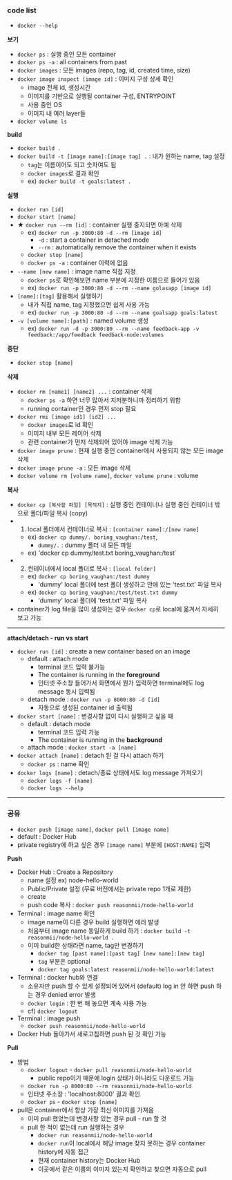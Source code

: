 ### code list
- `docker --help`

<b>보기</b>
- `docker ps` : 실행 중인 모든 container
- `docker ps -a` : all containers from past
- `docker images` : 모든 images (repo, tag, id, created time, size)
- `docker image inspect [image id]` : 이미지 구성 상세 확인
  - image 전체 id, 생성시간
  - 이미지를 기반으로 실행될 container 구성,  ENTRYPOINT
  - 사용 중인 OS
  - 이미지 내 여러 layer들
- `docker volume ls`

<b>build</b>
- `docker build .`
- `docker build -t [image name]:[image tag] .` : 내가 원하는 name, tag 설정
  - `tag`는 이름이어도 되고 숫자여도 됨
  - `docker images`로 결과 확인
  - ex) `docker build -t goals:latest .`
  
<b>실행</b>
- `docker run [id]`
- `docker start [name]`
- ★ `docker run --rm [id]` : container 실행 중지되면 아예 삭제
   - ex) `docker run -p 3000:80 -d --rm [image id]`
     - `-d` : start a container in detached mode
     - `--rm` : automatically remove the container when it exists
   - `docker stop [name]`
   - `docker ps -a` : container 이력에 없음
- `--name [new name]` : image name 직접 지정
  - `docker ps`로 확인해보면 name 부분에 지정한 이름으로 들어가 있음
  - ex) `docker run -p 3000:80 -d --rm --name golasapp [image id]`
- `[name]:[tag]` 활용해서 실행하기
  - 내가 직접 name, tag 지정했으면 쉽게 사용 가능
  - ex) `docker run -p 3000:80 -d --rm --name goalsapp goals:latest`
- `-v [volume name]:[path]` : named volume 생성
  - ex) `docker run -d -p 3000:80 --rm --name feedback-app -v feedback:/app/feedback feedback-node:volumes`

<b>중단</b>
- `docker stop [name]`

<b>삭제</b>
- `docker rm [name1] [name2] ...` : container 삭제
  - `docker ps -a` 하면 너무 많아서 지저분하니까 정리하기 위함
  - running container인 경우 먼저 stop 필요
- `docker rmi [image id1] [id2] ...`
  - `docker images`로 id 확인
  - 이미지 내부 모든 레이어 삭제
  - 관련 container가 먼저 삭제되어 있어야 image 삭제 가능
- `docker image prune` : 현재 실행 중인 container에서 사용되지 않는 모든 image 삭제
- `docker image prune -a` : 모든 image 삭제
- `docker volume rm [volume name]`, `docker volume prune` : volume 

<b>복사</b>
- `docker cp [복사할 파일] [목적지]` : 실행 중인 컨테이너나 실행 중인 컨테이너 밖으로 폴더/파일 복사 (copy)
- 1) local 폴더에서 컨테이너로 복사 : `[container name]:/[new name]`
  - ex) `docker cp dummy/. boring_vaughan:/test`,
    - `dummy/.` : dummy 폴더 내 모든 파일
  - ex) 'docker cp dummy/test.txt boring_vaughan:/test`  
- 2) 컨테이너에서 local 폴더로 복사 : `[local folder]`
  - ex) `docker cp boring_vaughan:/test dummy`
    - 'dummy' local 폴더에 test 폴더 생성하고 안에 있는 'test.txt' 파일 복사
  - ex) `docker cp boring_vaughan:/test/test.txt dummy`
    - 'dummy' local 폴더에 'test.txt' 파일 복사
- container가 log file을 많이 생성하는 경우 `docker cp`로 local에 옮겨서 자세히 보고  가능

---

<b>attach/detach - run vs start</b>
- `docker run [id]` : create a new container based on an image
  - default : attach mode
    - terminal 코드 입력 불가능
    - The container is running in the **foreground**
    - 인터넷 주소창 들어가서 화면에서 뭔가 입력하면 terminal에도 log message 동시 입력됨
  - detach mode : `docker run -p 8000:80 -d [id]`
    - 자동으로 생성된 container id 출력됨
- `docker start [name]` : 변경사항 없이 다시 실행하고 싶을 때
  - default : detach mode
    - terminal 코드 입력 가능
    - The container is running in the **background**
  - attach mode : `docker start -a [name]`
- `docker attach [name]` : detach 된 걸 다시 attach 하기
  - `docker ps` : name 확인
- `docker logs [name]` : detach/종료 상태에서도 log message 가져오기
  - `docker logs -f [name]`
  - `docker logs --help`

---

### 공유
- `docker push [image name]`, `docker pull [image name]`
- default : Docker Hub
- private registry에 하고 싶은 경우 `[image name]` 부분에 `[HOST:NAME]` 입력

<b>Push</b>
- Docker Hub : Create a Repository
  - name 설정 ex) node-hello-world
  - Public/Private 설정 (무료 버전에서는 private repo 1개로 제한)
  - create
  - push code 복사 : `docker push reasonmii/node-hello-world`
- Terminal : image name 확인
  - image name이 다른 경우 build 실행하면 에러 발생
  - 처음부터 image name 동일하게 build 하기 : `docker build -t reasonmii/node-hello-world .`
  - 이미 build한 상태라면 name, tag만 변경하기
    - `docker tag [past name]:[past tag] [new name]:[new tag]`
    - `tag` 부분은 optional
    - `docker tag goals:latest reasonmii/node-hello-world:latest`
- Terminal : docker hub와 연결
  - 소유자만 push 할 수 있게 설정되어 있어서 (default) log in 안 하면 push 하는 경우 denied error 발생
  - `docker login` : 한 번 해 놓으면 계속 사용 가능
  - cf) `docker logout`
- Terminal : image push
  - `docker push reasonmii/node-hello-world`
- Docker Hub 돌아가서 새로고침하면 push 된 것 확인 가능

<b>Pull</b>
- 방법
  - `docker logout` - `docker pull reasonmii/node-hello-world`
    - public repo이기 때문에 login 상태가 아니라도 다운로드 가능
  - `docker run -p 8000:80 --rm reasonmii/node-hello-world`
  - 인터넷 주소창 : 'localhost:8000' 결과 확인
  - `docker ps` - `docker stop [name]`
- pull은 container에서 항상 가장 최신 이미지를 가져옴
  - 이미 pull 했었는데 변경사항 있는 경우 pull - run 할 것
  - pull 한 적이 없는데 run 실행하는 경우
    - `docker run reasonmii/node-hello-world`
    - `docker run`이 local에서 해당 image 찾지 못하는 경우 container history에 자동 접근
    - 현재 container history는 Docker Hub
    - 이곳에서 같은 이름의 이미지 있는지 확인하고 찾으면 자동으로 pull   

